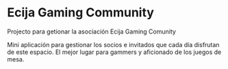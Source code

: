 # Ecija Gaming Community
Projecto para getionar la asociación Ecija Gaming Comunity

Mini aplicación para gestionar los socios e invitados que cada día disfrutan de este espacio. El mejor lugar para gammers y aficionado de los juegos de mesa.
